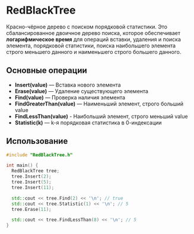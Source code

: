# RedBlackTree

Красно-чёрное дерево с поиском порядковой статистики. Это сбалансированное двоичное дерево поиска, которое обеспечивает **логарифмическое время** для операций вставки, удаления и поиска элемента, порядковой статистики, поиска наибольшего элемента строго меньшего данного и наименьшего строго большего данного.

## Основные операции

- **Insert(value)** — Вставка нового элемента
- **Erase(value)** — Удаление существующего элемента
- **Find(value)** — Проверка наличия элемента
- **FindGreaterThan(value)** — Наименьший элемент, строго больший value
- **FindLessThan(value)** - Наибольший элемент, строго меньший value
- **Statistic(k)** — k-я порядковая статистика в 0-индексации

## Использование

```cpp
#include "RedBlackTree.h"

int main() {
  RedBlackTree tree;
  tree.Insert(2);
  tree.Insert(5);
  tree.Insert(11);

  std::cout << tree.Find(2) << '\n'; // true
  std::cout << tree.Statistic(1) << '\n'; // 5
  tree.Erase(11);

  std::cout << tree.FindLessThan(8) << '\n'; // 5
}

```
